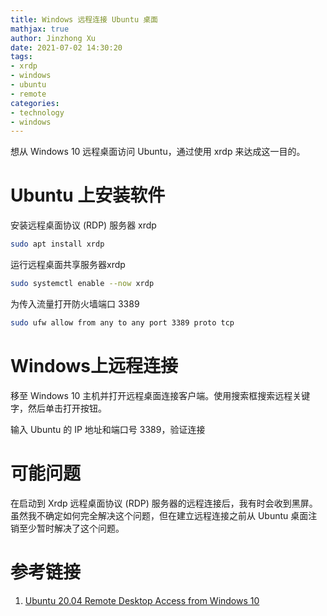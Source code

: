 ```yaml
---
title: Windows 远程连接 Ubuntu 桌面
mathjax: true
author: Jinzhong Xu
date: 2021-07-02 14:30:20
tags:
- xrdp
- windows
- ubuntu
- remote
categories:
- technology
- windows
---
```


想从 Windows 10 远程桌面访问 Ubuntu，通过使用 xrdp 来达成这一目的。

<!--more-->

# Ubuntu 上安装软件

安装远程桌面协议 (RDP) 服务器 xrdp

```bash
sudo apt install xrdp
```

运行远程桌面共享服务器xrdp

```bash
sudo systemctl enable --now xrdp
```

为传入流量打开防火墙端口 3389

```bash
sudo ufw allow from any to any port 3389 proto tcp
```

# Windows上远程连接

移至 Windows 10 主机并打开远程桌面连接客户端。使用搜索框搜索远程关键字，然后单击打开按钮。

输入 Ubuntu 的 IP 地址和端口号 3389，验证连接

# 可能问题

在启动到 Xrdp 远程桌面协议 (RDP) 服务器的远程连接后，我有时会收到黑屏。虽然我不确定如何完全解决这个问题，但在建立远程连接之前从 Ubuntu 桌面注销至少暂时解决了这个问题。

# 参考链接

1. [Ubuntu 20.04 Remote Desktop Access from Windows 10](https://linuxconfig.org/ubuntu-20-04-remote-desktop-access-from-windows-10)

